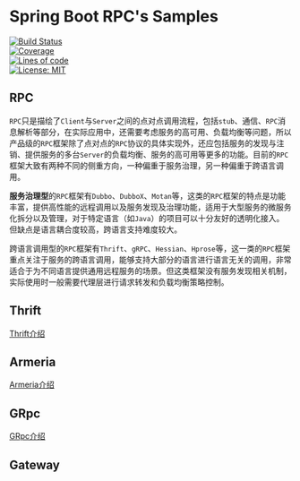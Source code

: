 # Spring Boot RPC's Samples

[![Build Status](https://travis-ci.org/tonydeng/springboot-rpc-samples.svg?branch=master)](https://travis-ci.org/tonydeng/springboot-rpc-samples)<br>
[![Coverage](https://sonarcloud.io/api/project_badges/measure?project=com.github.tonydeng.demo%3Aspringboot-rpc-samples&metric=coverage)](https://sonarcloud.io/dashboard?id=com.github.tonydeng.demo%3Aspringboot-rpc-samples)<br>
[![Lines of code](https://sonarcloud.io/api/project_badges/measure?project=com.github.tonydeng.demo%3Aspringboot-rpc-samples&metric=ncloc)](https://sonarcloud.io/dashboard?id=com.github.tonydeng.demo%3Aspringboot-rpc-samples)<br>
[![License: MIT](https://img.shields.io/badge/License-MIT-blue.svg)](https://opensource.org/licenses/MIT)

## RPC

`RPC`只是描绘了`Client`与`Server`之间的点对点调用流程，包括`stub`、通信、`RPC`消息解析等部分，在实际应用中，还需要考虑服务的高可用、负载均衡等问题，所以产品级的`RPC`框架除了点对点的`RPC`协议的具体实现外，还应包括服务的发现与注销、提供服务的多台`Server`的负载均衡、服务的高可用等更多的功能。目前的`RPC`框架大致有两种不同的侧重方向，一种偏重于服务治理，另一种偏重于跨语言调用。 

**服务治理型**的`RPC`框架有`Dubbo`、`DubboX`、`Motan`等，这类的`RPC`框架的特点是功能丰富，提供高性能的远程调用以及服务发现及治理功能，适用于大型服务的微服务化拆分以及管理，对于特定语言（如`Java`）的项目可以十分友好的透明化接入。但缺点是语言耦合度较高，跨语言支持难度较大。

跨语言调用型的`RPC`框架有`Thrift`、`gRPC`、`Hessian`、`Hprose`等，这一类的`RPC`框架重点关注于服务的跨语言调用，能够支持大部分的语言进行语言无关的调用，非常适合于为不同语言提供通用远程服务的场景。但这类框架没有服务发现相关机制，实际使用时一般需要代理层进行请求转发和负载均衡策略控制。

## Thrift

[Thrift介绍](docs/thrift.md)

## Armeria

[Armeria介绍](docs/armeria.md)

## GRpc

[GRpc介绍](docs/grpc.md)

## Gateway